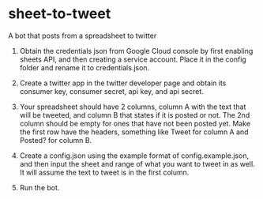 # sheet-to-tweet
A bot that posts from a spreadsheet to twitter

1. Obtain the credentials json from Google Cloud console by first enabling sheets API, and then creating a service account. Place it in the config folder and rename it to credentials.json.

2. Create a twitter app in the twitter developer page and obtain its consumer key, consumer secret, api key, and api secret.

3. Your spreadsheet should have 2 columns, column A with the text that will be tweeted, and column B that states if it is posted or not. The 2nd column should be empty for ones that have not been posted yet. Make the first row have the headers, something like Tweet for column A and Posted? for column B.

4. Create a config.json using the example format of config.example.json, and then input the sheet and range of what you want to tweet in as well. It will assume the text to tweet is in the first column.

5. Run the bot.
